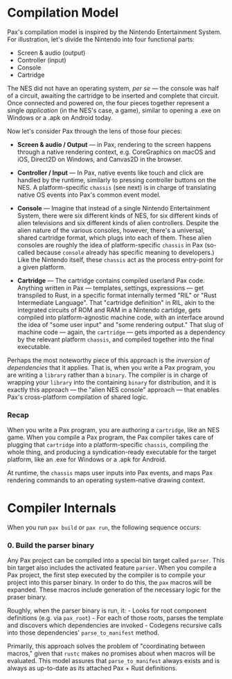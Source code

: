 # Compilation Model

Pax's compilation model is inspired by the Nintendo Entertainment System.  For illustration, let's divide the Nintendo into four functional parts:

 - Screen & audio (output)
 - Controller (input)
 - Console
 - Cartridge

The NES did not have an operating system, _per se_ — the console was half of a circuit, awaiting the cartridge to be inserted and complete that circuit.  Once connected and powered on, the four pieces together represent a single _application_ (in the NES's case, a game), similar to opening a .exe on Windows or a .apk on Android today.

Now let's consider Pax through the lens of those four pieces:

 - **Screen & audio / Output** — in Pax, rendering to the screen happens through a native rendering context, e.g. CoreGraphics on macOS and iOS, Direct2D on Windows, and Canvas2D in the browser.

 - **Controller / Input** — In Pax, native events like touch and click are handled by the runtime, similarly to pressing controller buttons on the NES.  A platform-specific `chassis` (see next) is in charge of translating native OS events into Pax's common event model.

 - **Console** — Imagine that instead of a single Nintendo Entertainment System, there were six different kinds of NES, for six different kinds of alien televisions and six different kinds of alien controllers.  Despite the alien nature of the various consoles, however, there's a universal, shared cartridge format, which plugs into each of them.  These alien consoles are roughly the idea of platform-specific `chassis` in Pax (so-called because `console` already has specific meaning to developers.)  Like the Nintendo itself, these `chassis` act as the process entry-point for a given platform.

 - **Cartridge** — The cartridge contains compiled userland Pax code.  Anything written in Pax — templates, settings, expressions — get transpiled to Rust, in a specific format internally termed "RIL" or "Rust Intermediate Language".  That "cartridge definition" in RIL, akin to the integrated circuits of ROM and RAM in a Nintendo cartidge, gets compiled into platform-agnostic machine code, with an interface around the idea of "some user input" and "some rendering output."  That slug of machine code — again, the `cartridge` — gets imported as a dependency by the relevant platform `chassis`, and compiled together into the final executable.

Perhaps the most noteworthy piece of this approach is the _inversion of dependencies_ that it applies.  That is, when you write a Pax program, you are writing a `library` rather than a `binary`.  The compiler is in charge of wrapping your `library` into the containing `binary` for distribution, and it is exactly this approach — the "alien NES console" approach — that enables Pax's cross-platform compilation of shared logic.


### Recap
When you write a Pax program, you are authoring a `cartridge`, like an NES game.  When you compile a Pax program, the Pax compiler takes care of plugging that `cartridge` into a platform-specific `chassis`, compiling the whole thing, and producing a syndication-ready executable for the target platform, like an .exe for Windows or a .apk for Android.  

At runtime, the `chassis` maps user inputs into Pax events, and maps Pax rendering commands to an operating system-native drawing context.


# Compiler Internals

When you run `pax build` or `pax run`, the following sequence occurs:

### 0. Build the parser binary

Any Pax project can be compiled into a special bin target called `parser`.  This bin target also includes the activated feature `parser`.  When you compile a Pax project, the first step executed by the compiler is to compile your project into this parser binary.  In order to do this, the `pax` macros will be expanded.  These macros include generation of the necessary logic for the praser binary.

Roughly, when the parser binary is run, it:
    - Looks for root component definitions (e.g. via `pax_root`)
    - For each of those roots, parses the template and discovers which dependencies are invoked
    - Codegens recursive calls into those dependencies' `parse_to_manifest` method. 

Primarily, this approach solves the problem of "coordinating between macros," given that `rustc` makes no promises about when macros will be evaluated.  This model assures that `parse_to_manifest` always exists and is always as up-to-date as its attached Pax + Rust definitions.